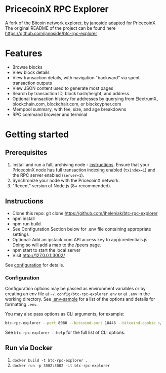 # PricecoinX RPC Explorer

A fork of the Bitcoin network explorer, by janoside adapted for PricecoinX.
The original README of the project can be found here https://github.com/janoside/btc-rpc-explorer


# Features

* Browse blocks
* View block details
* View transaction details, with navigation "backward" via spent transaction outputs
* View JSON content used to generate most pages
* Search by transaction ID, block hash/height, and address
* Optional transaction history for addresses by querying from ElectrumX, blockchain.com, blockchair.com, or blockcypher.com
* Mempool summary, with fee, size, and age breakdowns
* RPC command browser and terminal

# Getting started

## Prerequisites

1. Install and run a full, archiving node - [instructions](https://bitcoin.org/en/full-node). Ensure that your PricecoinX node has full transaction indexing enabled (`txindex=1`) and the RPC server enabled (`server=1`).
2. Synchronize your node with the PricecoinX network.
3. "Recent" version of Node.js (8+ recommended).

## Instructions

* Clone this repo: git clone https://github.com/jheleniak/btc-rpc-explorer
* npm install
* npm run build
 * See Configuration Section below for .env file containing appropriate settings
* Optional: Add an ipstack.com API access key to app/credentials.js. Doing so will add a map to the /peers page.
* npm start to start the local server
* Visit http://127.0.0.1:3002/

See [configuration](#configuration) for details.

### Configuration

Configuration options may be passed as environment variables
or by creating an env file at `~/.config/btc-rpc-explorer.env`
or at `.env` in the working directory.
See [.env-sample](.env-sample) for a list of the options and details for formatting `.env`.

You may also pass options as CLI arguments, for example:

```bash
btc-rpc-explorer --port 8080 --bitcoind-port 18443 --bitcoind-cookie ~/.bitcoin/regtest/.cookie
```

See `btc-rpc-explorer --help` for the full list of CLI options.

## Run via Docker

1. `docker build -t btc-rpc-explorer .`
2. `docker run -p 3002:3002 -it btc-rpc-explorer`
